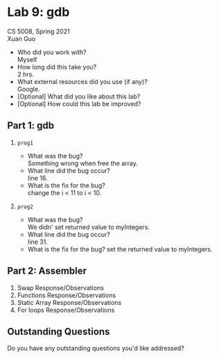 # Lab 9: gdb
CS 5008, Spring 2021\
Xuan Guo

* Who did you work with?\
Myself
* How long did this take you?\
2 hrs.
* What external resources did you use (if any)?\
Google.
* [Optional] What did you like about this lab?
* [Optional] How could this lab be improved?

## Part 1: gdb

1. ```prog1```
   * What was the bug?\
   Something wrong when free the array.
   * What line did the bug occur?\
   line 16.
   * What is the fix for the bug?\
   change the i < 11 to i < 10.

2. ```prog2```
   * What was the bug?\
   We didn' set returned value to myIntegers.
   * What line did the bug occur?\
   line 31.
   * What is the fix for the bug?
   set the returned value to myIntegers.


## Part 2: Assembler

1. Swap Response/Observations
1. Functions Response/Observations
1. Static Array Response/Observations
1. For loops Response/Observations



## Outstanding Questions

Do you have any outstanding questions you'd like addressed?



